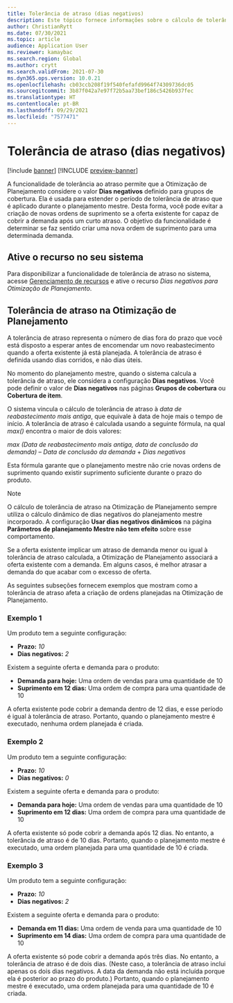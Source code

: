 ```yaml
---
title: Tolerância de atraso (dias negativos)
description: Este tópico fornece informações sobre o cálculo de tolerância de atraso e como ele afeta a criação de ordens planejadas na Otimização de Planejamento.
author: ChristianRytt
ms.date: 07/30/2021
ms.topic: article
audience: Application User
ms.reviewer: kamaybac
ms.search.region: Global
ms.author: crytt
ms.search.validFrom: 2021-07-30
ms.dyn365.ops.version: 10.0.21
ms.openlocfilehash: cb03ccb208f19f540fefafd9964f74309736dc05
ms.sourcegitcommit: 3b87f042a7e97f72b5aa73bef186c5426b937fec
ms.translationtype: HT
ms.contentlocale: pt-BR
ms.lasthandoff: 09/29/2021
ms.locfileid: "7577471"
---
```

# <a name="delay-tolerance-negative-days"></a>Tolerância de atraso (dias negativos)

[!include [banner](../../includes/banner.md)]
[!INCLUDE [preview-banner](../../includes/preview-banner.md)]

A funcionalidade de tolerância ao atraso permite que a Otimização de Planejamento considere o valor **Dias negativos** definido para grupos de cobertura. Ela é usada para estender o período de tolerância de atraso que é aplicado durante o planejamento mestre. Desta forma, você pode evitar a criação de novas ordens de suprimento se a oferta existente for capaz de cobrir a demanda após um curto atraso. O objetivo da funcionalidade é determinar se faz sentido criar uma nova ordem de suprimento para uma determinada demanda.

## <a name="turn-on-the-feature-in-your-system"></a>Ative o recurso no seu sistema

Para disponibilizar a funcionalidade de tolerância de atraso no sistema, acesse [Gerenciamento de recursos](../../../fin-ops-core/fin-ops/get-started/feature-management/feature-management-overview.md) e ative o recurso *Dias negativos para Otimização de Planejamento*.

## <a name="delay-tolerance-in-planning-optimization"></a>Tolerância de atraso na Otimização de Planejamento

A tolerância de atraso representa o número de dias fora do prazo que você está disposto a esperar antes de encomendar um novo reabastecimento quando a oferta existente já está planejada. A tolerância de atraso é definida usando dias corridos, e não dias úteis.

No momento do planejamento mestre, quando o sistema calcula a tolerância de atraso, ele considera a configuração **Dias negativos**. Você pode definir o valor de **Dias negativos** nas páginas **Grupos de cobertura** ou **Cobertura de item**.

O sistema vincula o cálculo de tolerância de atraso à *data de reabastecimento mais antiga*, que equivale à data de hoje mais o tempo de início. A tolerância de atraso é calculada usando a seguinte fórmula, na qual *max()* encontra o maior de dois valores:

*max (Data de reabastecimento mais antiga, data de conclusão da demanda)* – *Data de conclusão da demanda* + *Dias negativos*

Esta fórmula garante que o planejamento mestre não crie novas ordens de suprimento quando existir suprimento suficiente durante o prazo do produto.

> [!NOTE]
> O cálculo de tolerância de atraso na Otimização de Planejamento sempre utiliza o cálculo dinâmico de dias negativos do planejamento mestre incorporado. A configuração **Usar dias negativos dinâmicos** na página **Parâmetros de planejamento Mestre não tem efeito** sobre esse comportamento.

Se a oferta existente implicar um atraso de demanda menor ou igual à tolerância de atraso calculada, a Otimização de Planejamento associará a oferta existente com a demanda. Em alguns casos, é melhor atrasar a demanda do que acabar com o excesso de oferta.

As seguintes subseções fornecem exemplos que mostram como a tolerância de atraso afeta a criação de ordens planejadas na Otimização de Planejamento.

### <a name="example-1"></a>Exemplo 1

Um produto tem a seguinte configuração:

- **Prazo:** *10*
- **Dias negativos:** *2*

Existem a seguinte oferta e demanda para o produto:

- **Demanda para hoje:** Uma ordem de vendas para uma quantidade de 10
- **Suprimento em 12 dias:** Uma ordem de compra para uma quantidade de 10

A oferta existente pode cobrir a demanda dentro de 12 dias, e esse período é igual à tolerância de atraso. Portanto, quando o planejamento mestre é executado, nenhuma ordem planejada é criada.

### <a name="example-2"></a>Exemplo 2

Um produto tem a seguinte configuração:

- **Prazo:** *10*
- **Dias negativos:** *0*

Existem a seguinte oferta e demanda para o produto:

- **Demanda para hoje:** Uma ordem de vendas para uma quantidade de 10
- **Suprimento em 12 dias:** Uma ordem de compra para uma quantidade de 10

A oferta existente só pode cobrir a demanda após 12 dias. No entanto, a tolerância de atraso é de 10 dias. Portanto, quando o planejamento mestre é executado, uma ordem planejada para uma quantidade de 10 é criada.

### <a name="example-3"></a>Exemplo 3

Um produto tem a seguinte configuração:

- **Prazo:** *10*
- **Dias negativos:** *2*

Existem a seguinte oferta e demanda para o produto:

- **Demanda em 11 dias:** Uma ordem de venda para uma quantidade de 10
- **Suprimento em 14 dias:** Uma ordem de compra para uma quantidade de 10

A oferta existente só pode cobrir a demanda após três dias. No entanto, a tolerância de atraso é de dois dias. (Neste caso, a tolerância de atraso inclui apenas os dois dias negativos. A data da demanda não está incluída porque ela é posterior ao prazo do produto.) Portanto, quando o planejamento mestre é executado, uma ordem planejada para uma quantidade de 10 é criada.
